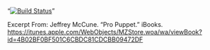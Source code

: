 “[![Build Status]( https://travis-ci.org/pdxcat/puppet-module-collectd.png?branch=master)](https://travis-ci.org/stphnwallace/puppettest )”

Excerpt From: Jeffrey McCune. “Pro Puppet.” iBooks. https://itunes.apple.com/WebObjects/MZStore.woa/wa/viewBook?id=4B02BF0BF501C6CBDC81CDCBB09472DF
